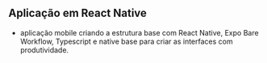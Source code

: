 ## Aplicação em React Native

* aplicação mobile criando a estrutura base com React Native, Expo Bare Workflow, Typescript e native base para criar as interfaces com produtividade.